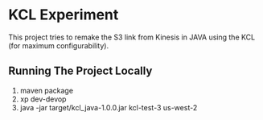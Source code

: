 # KCL Experiment

This project tries to remake the S3 link from Kinesis in JAVA using the KCL (for maximum configurability).

## Running The Project Locally

1. maven package
2. xp dev-devop
3. java -jar target/kcl_java-1.0.0.jar kcl-test-3 us-west-2

